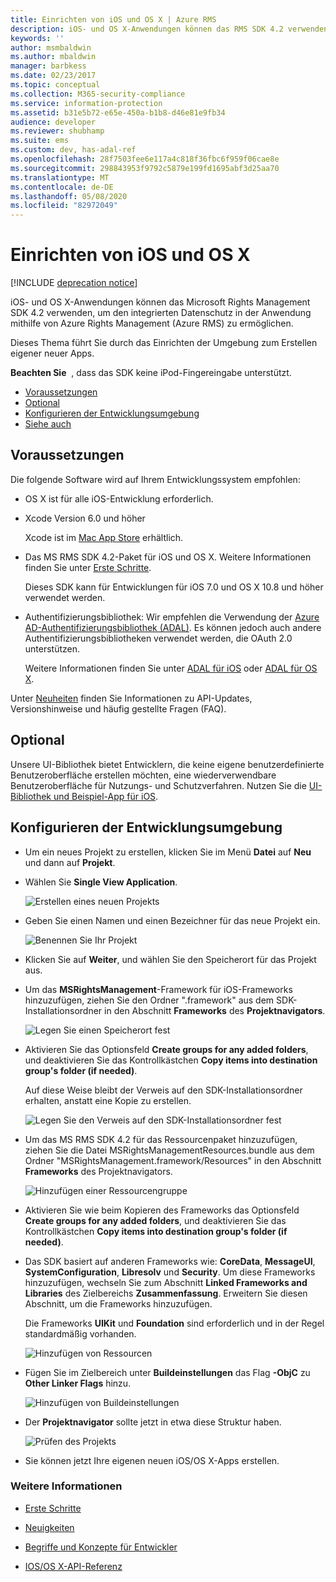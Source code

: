 ```yaml
---
title: Einrichten von iOS und OS X | Azure RMS
description: iOS- und OS X-Anwendungen können das RMS SDK 4.2 verwenden, um mithilfe von AAD RM integrierte Datenschutzfunktionen in der Anwendung zu aktivieren.
keywords: ''
author: msmbaldwin
ms.author: mbaldwin
manager: barbkess
ms.date: 02/23/2017
ms.topic: conceptual
ms.collection: M365-security-compliance
ms.service: information-protection
ms.assetid: b31e5b72-e65e-450a-b1b8-d46e81e9fb34
audience: developer
ms.reviewer: shubhamp
ms.suite: ems
ms.custom: dev, has-adal-ref
ms.openlocfilehash: 28f7503fee6e117a4c818f36fbc6f959f06cae8e
ms.sourcegitcommit: 298843953f9792c5879e199fd1695abf3d25aa70
ms.translationtype: MT
ms.contentlocale: de-DE
ms.lasthandoff: 05/08/2020
ms.locfileid: "82972049"
---
```

# <a name="ios-and-os-x-setup"></a>Einrichten von iOS und OS X

[!INCLUDE [deprecation notice](../includes/deprecation-warning.md)]

iOS- und OS X-Anwendungen können das Microsoft Rights Management SDK 4.2 verwenden, um den integrierten Datenschutz in der Anwendung mithilfe von Azure Rights Management (Azure RMS) zu ermöglichen.

Dieses Thema führt Sie durch das Einrichten der Umgebung zum Erstellen eigener neuer Apps.

**Beachten Sie**  , dass das SDK keine iPod-Fingereingabe unterstützt.


-   [Voraussetzungen](#prerequisites)
-   [Optional](#optional)
-   [Konfigurieren der Entwicklungsumgebung](#configuring-your-development-environment)
-   [Siehe auch](#see-also)

## <a name="prerequisites"></a>Voraussetzungen

Die folgende Software wird auf Ihrem Entwicklungssystem empfohlen:

-   OS X ist für alle iOS-Entwicklung erforderlich.
-   Xcode Version 6.0 und höher

    Xcode ist im [Mac App Store](https://developer.apple.com/technologies/mac/) erhältlich.

-   Das MS RMS SDK 4.2-Paket für iOS und OS X. Weitere Informationen finden Sie unter [Erste Schritte](get-started.md).

    Dieses SDK kann für Entwicklungen für iOS 7.0 und OS X 10.8 und höher verwendet werden.

-   Authentifizierungsbibliothek: Wir empfehlen die Verwendung der [Azure AD-Authentifizierungsbibliothek (ADAL)](https://msdn.microsoft.com/library/jj573266.aspx). Es können jedoch auch andere Authentifizierungsbibliotheken verwendet werden, die OAuth 2.0 unterstützen.

    Weitere Informationen finden Sie unter [ADAL für iOS](https://github.com/MSOpenTech/azure-activedirectory-library-for-ios) oder [ADAL für OS X](https://github.com/MSOpenTech/azure-activedirectory-library-for-ios/tree/OSXUniversal).

Unter [Neuheiten](release-notes.md) finden Sie Informationen zu API-Updates, Versionshinweise und häufig gestellte Fragen (FAQ).

## <a name="optional"></a>Optional

Unsere UI-Bibliothek bietet Entwicklern, die keine eigene benutzerdefinierte Benutzeroberfläche erstellen möchten, eine wiederverwendbare Benutzeroberfläche für Nutzungs- und Schutzverfahren. Nutzen Sie die [UI-Bibliothek und Beispiel-App für iOS](https://github.com/AzureAD/rms-sdk-ui-for-ios).

## <a name="configuring-your-development-environment"></a>Konfigurieren der Entwicklungsumgebung

-   Um ein neues Projekt zu erstellen, klicken Sie im Menü **Datei** auf **Neu** und dann auf **Projekt**.
-   Wählen Sie **Single View Application**.

    ![Erstellen eines neuen Projekts](../media/iOS-Project.png)

-   Geben Sie einen Namen und einen Bezeichner für das neue Projekt ein.

    ![Benennen Sie Ihr Projekt](../media/iOS-project-options.png)

-   Klicken Sie auf **Weiter**, und wählen Sie den Speicherort für das Projekt aus.
-   Um das **MSRightsManagement**-Framework für iOS-Frameworks hinzuzufügen, ziehen Sie den Ordner ".framework" aus dem SDK-Installationsordner in den Abschnitt **Frameworks** des **Projektnavigators**.

    ![Legen Sie einen Speicherort fest](../media/ios-add-dependencies-01a.png)

-   Aktivieren Sie das Optionsfeld **Create groups for any added folders**, und deaktivieren Sie das Kontrollkästchen **Copy items into destination group's folder (if needed)**.

    Auf diese Weise bleibt der Verweis auf den SDK-Installationsordner erhalten, anstatt eine Kopie zu erstellen.

    ![Legen Sie den Verweis auf den SDK-Installationsordner fest](../media/iOS-create-groups.png)

-   Um das MS RMS SDK 4.2 für das Ressourcenpaket hinzuzufügen, ziehen Sie die Datei MSRightsManagementResources.bundle aus dem Ordner "MSRightsManagement.framework/Resources" in den Abschnitt **Frameworks** des Projektnavigators.

    ![Hinzufügen einer Ressourcengruppe](../media/iOS-add-resource-bundle-02a.png)

-   Aktivieren Sie wie beim Kopieren des Frameworks das Optionsfeld **Create groups for any added folders**, und deaktivieren Sie das Kontrollkästchen **Copy items into destination group's folder (if needed)**.
-   Das SDK basiert auf anderen Frameworks wie: **CoreData**, **MessageUI**, **SystemConfiguration**, **Libresolv** und **Security**. Um diese Frameworks hinzuzufügen, wechseln Sie zum Abschnitt **Linked Frameworks and Libraries** des Zielbereichs **Zusammenfassung**. Erweitern Sie diesen Abschnitt, um die Frameworks hinzuzufügen.

    Die Frameworks **UIKit** und **Foundation** sind erforderlich und in der Regel standardmäßig vorhanden.

    ![Hinzufügen von Ressourcen](../media/iOS-add-libraries.png)

-   Fügen Sie im Zielbereich unter **Buildeinstellungen** das Flag **-ObjC** zu **Other Linker Flags** hinzu.

    ![Hinzufügen von Buildeinstellungen](../media/iOS-linker-flags.png)

-   Der **Projektnavigator** sollte jetzt in etwa diese Struktur haben.

    ![Prüfen des Projekts](../media/iOS-verify-setup-01a.png)

-   Sie können jetzt Ihre eigenen neuen iOS/OS X-Apps erstellen.

### <a name="see-also"></a>Weitere Informationen

* [Erste Schritte](get-started.md)

* [Neuigkeiten](release-notes.md)

* [Begriffe und Konzepte für Entwickler](core-concepts.md)

* [IOS/OS X-API-Referenz](https://msdn.microsoft.com/library/dn758306.aspx)
